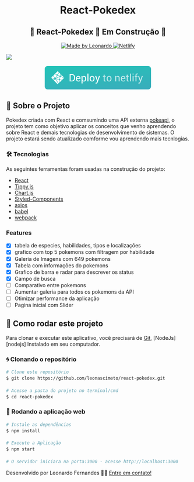 <h1 align="center">
React-Pokedex
</h1>

<h2 align="center">
🚧 React-Pokedex  🚀 Em Construção 🚧
</h2>
<p align="center">
  <a href="https://www.linkedin.com/in/leonascimentopro/">
      <img alt="Made by Leonardo" src="https://img.shields.io/badge/Made%20By-Leonardo%20Fernandes-blue">
  </a>
  <a target="_blank" href="https://react-podedex-leon-project.netlify.app/">
    <img alt="Netlify" src="https://api.netlify.com/api/v1/badges/534d0639-5a3a-43ae-b699-f3e7fc31113e/deploy-status">
  </a>
</p>

<img src="github/gif-readme.gif">

<div align="center">

<a target="_blank" href="https://react-podedex-leon-project.netlify.app/"><img alt="netlify" src="github/netlify.svg" ></img></a>

</div>

## 🚀 Sobre o Projeto

Pokedex criada com React e comsumindo uma API externa [pokeapi](pokeapi.co), o projeto tem como objetivo aplicar os conceitos que venho aprendendo sobre React e demais tecnologias de desenvolvimento de sistemas. O projeto estará sendo atualizado comforme vou aprendendo mais tecnlogias.

### 🛠 Tecnologias

As seguintes ferramentas foram usadas na construção do projeto:

- [React](https://pt-br.reactjs.org/)
- [Tippy.js](https://atomiks.github.io/tippyjs/)
- [Chart.js](https://www.chartjs.org/)
- [Styled-Components](https://styled-components.com/)
- [axios](https://www.npmjs.com/package/axios)
- [babel](https://babeljs.io/)
- [webpack](https://webpack.js.org/)

### Features

- [x] tabela de especies, habilidades, tipos e localizações
- [x] grafico com top 5 pokemons com filtragem por habilidade
- [x] Galeria de Imagens com 649 pokemons
- [x] Tabela com informações do pokemons
- [x] Grafico de barra e radar para descrever os status
- [x] Campo de busca
- [ ] Comparativo entre pokemons
- [ ] Aumentar galeria para todos os pokemons da API
- [ ] Otimizar performance da aplicação
- [ ] Pagina inicial com Slider

## 🚀 Como rodar este projeto

Para clonar e executar este aplicativo, você precisará de [Git](https://git-scm.com), [NodeJs][nodejs] Instalado em seu computador.

### 🌀 Clonando o repositório

```bash
# Clone este repositório
$ git clone https://github.com/leonascimeto/react-pokedex.git

# Acesse a pasta do projeto no terminal/cmd
$ cd react-pokedex
```

### 🧭 Rodando a aplicação web

```bash
# Instale as dependências
$ npm install

# Execute a Aplicação
$ npm start

# O servidor iniciara na porta:3000 - acesse http://localhost:3000

```

Desenvolvido por Leonardo Fernandes 👨‍💻 [Entre em contato!](https://www.linkedin.com/in/leonascimentopro/)
